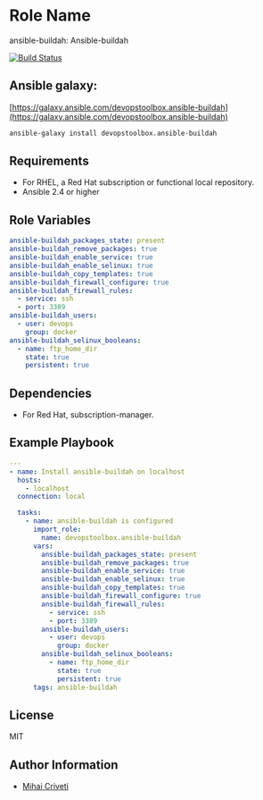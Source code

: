 Role Name
=========

ansible-buildah: Ansible-buildah

[![Build Status](https://travis-ci.org/cmihai-ansible/ansible-buildah.svg?branch=master)](https://travis-ci.org/cmihai-ansible/ansible-buildah)

Ansible galaxy:
---------------

[https://galaxy.ansible.com/devopstoolbox.ansible-buildah](https://galaxy.ansible.com/devopstoolbox.ansible-buildah)

```bash
ansible-galaxy install devopstoolbox.ansible-buildah
```

Requirements
------------

- For RHEL, a Red Hat subscription or functional local repository.
- Ansible 2.4 or higher

Role Variables
--------------

```yaml
ansible-buildah_packages_state: present
ansible-buildah_remove_packages: true
ansible-buildah_enable_service: true
ansible-buildah_enable_selinux: true
ansible-buildah_copy_templates: true
ansible-buildah_firewall_configure: true
ansible-buildah_firewall_rules:
  - service: ssh
  - port: 3389
ansible-buildah_users:
  - user: devops
    group: docker
ansible-buildah_selinux_booleans:
  - name: ftp_home_dir
    state: true
    persistent: true
```

Dependencies
------------

- For Red Hat, subscription-manager.

Example Playbook
----------------

```yaml
---
- name: Install ansible-buildah on localhost
  hosts:
    - localhost
  connection: local

  tasks:
    - name: ansible-buildah is configured
      import_role:
        name: devopstoolbox.ansible-buildah
      vars:
        ansible-buildah_packages_state: present
        ansible-buildah_remove_packages: true
        ansible-buildah_enable_service: true
        ansible-buildah_enable_selinux: true
        ansible-buildah_copy_templates: true
        ansible-buildah_firewall_configure: true
        ansible-buildah_firewall_rules:
          - service: ssh
          - port: 3389
        ansible-buildah_users:
          - user: devops
            group: docker
        ansible-buildah_selinux_booleans:
          - name: ftp_home_dir
            state: true
            persistent: true
      tags: ansible-buildah
```

License
-------

MIT

Author Information
------------------

- [Mihai Criveti](https://www.linkedin.com/in/devopstoolbox.)
